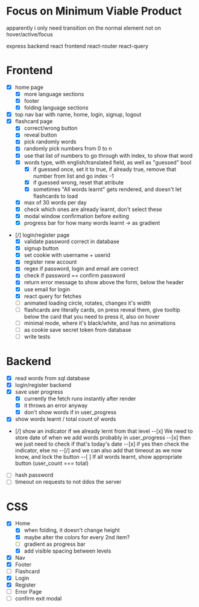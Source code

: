 # Focus on Minimum Viable Product
apparently i only need transition on the normal element
not on hover/active/focus

express backend
react frontend
react-router
react-query

# Frontend
- [x] home page
    - [x] more language sections
    - [x] footer
    - [x] folding language sections
- [x] top nav bar with name, home, login, signup, logout
- [x] flashcard page
    - [x] correct/wrong button
    - [x] reveal button
    - [x] pick randomly words
    - [x] randomly pick numbers from 0 to n
    - [x] use that list of numbers to go through with index, to show that word
    - [x] words type, with english/translated field, as well as "guessed" bool
        - [x] if guessed once, set it to true, if already true, remove that number from list and go index -1
        - [x] if guessed wrong, reset that atribute
        - [x] sometimes "All words learnt" gets rendered, and doesn't let flashcards to load
    - [x] max of 30 words per day
    - [x] check which ones are already learnt, don't select these
    - [x] modal window confirmation before exiting
    - [x] progress bar for how many words learnt -> as gradient
- [/] login/register page
    - [x] validate password correct in database
    - [x] signup button
    - [x] set cookie with username + userid
    - [x] register new account
    - [x] regex if password, login and email are correct
    - [x] check if password == confirm password
    - [x] return error message to show above the form, below the header
    - [x] use email for login
    - [x] react query for fetches
    - [ ] animated loading circle, rotates, changes it's width
    - [ ] flashcards are literally cards, on press reveal them, give tooltip below the card that you need to press it, also on hover
    - [ ] minimal mode, where it's black/white, and has no animations
    - [ ] as cookie save secret token from database
    - [ ] write tests

# Backend
- [x] read words from sql database
- [x] login/register backend
- [x] save user progress
    - [x] currently the fetch runs instantly after render
    - [x] it throws an error anyway
    - [x] don't show words if in user_progress
- [x] show words learnt / total count of words
- [/] show an indicator if we already lernt from that level
    --[x] We need to store date of when we add words probably in user_progress
    --[x] then we just need to check if that's today's date
    --[x] if yes then check the indicator, else no
    --[/] and we can also add that timeout as we now know, and lock the button
    --[ ] If all words learnt, show appropriate button (user_count === total)

- [ ] hash password
- [ ] timeout on requests to not ddos the server

# CSS
- [x] Home
    - [x] when folding, it doesn't change height
    - [x] maybe alter the colors for every 2nd item?
    - [ ] gradient as progress bar
    - [x] add visible spacing between levels
- [x] Nav
- [x] Footer
- [ ] Flashcard
- [x] Login
- [x] Register
- [ ] Error Page
- [ ] confirm exit modal
